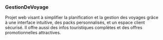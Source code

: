 ### GestionDeVoyage
Projet web visant à simplifier la planification et la gestion des voyages grâce à une interface intuitive, des packs personnalisés, et un espace client sécurisé.
Il offre aussi des infos touristiques complètes et des offres promotionnelles attractives.
